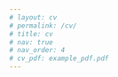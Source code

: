 ```yaml
---
# layout: cv
# permalink: /cv/
# title: cv
# nav: true
# nav_order: 4
# cv_pdf: example_pdf.pdf
---
```

